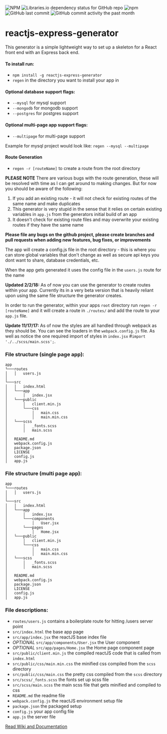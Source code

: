 ![NPM](https://img.shields.io/npm/l/reactjs-express-generator.svg?style=flat)
![Libraries.io dependency status for GitHub repo](https://img.shields.io/librariesio/github/kevin-wynn/reactjs-express-generator.svg?style=flat)
![npm](https://img.shields.io/npm/dm/reactjs-express-generator.svg?style=flat)
![GitHub last commit](https://img.shields.io/github/last-commit/kevin-wynn/reactjs-express-generator.svg?style=flat)
![GitHub commit activity the past month](https://img.shields.io/github/commit-activity/m/kevin-wynn/reactjs-express-generator.svg?style=flat)

# reactjs-express-generator

This generator is a simple lightweight way to set up a skeleton for a React front end with an Express back end.

#### To install run:
- `npm install -g reactjs-express-generator`
- `regen` in the directory you want to install your app in

#### Optional database support flags:
- `--mysql` for mysql support
- `--mongodb` for mongodb support
- `--postgres` for postgres support

#### Optional multi-page app support flags:
- `--multipage` for multi-page support

Example for mysql project would look like:
`regen --mysql --multipage`

#### Route Generation
- `regen -r [routeName]` to create a route from the root directory

**PLEASE NOTE**
There are various bugs with the route generation, these will be resolved with time as I can get around to making changes. But for now you should be aware of the following:
1. If you add an existing route - it will not check for existing routes of the same name and make duplicates
1. This generator is very stupid in the sense that it relies on certain existing variables in `app.js` from the generators initial build of an app
1. It doesn't check for existing route files and may overwrite your existing routes if they have the same name

**Please file any bugs on the github project, please create branches and pull requests when adding new features, bug fixes, or improvements**

The app will create a config.js file in the root directory - this is where you can store global variables that don't change as well as secure api keys you dont want to share, database credentials, etc.

When the app gets generated it uses the config file in the `users.js` route for the name

**Updated 2/2/18:** As of now you can use the generator to create routes within your app. Currently its in a very beta version that is heavily reliant upon using the same file structure the generator creates.

In order to run the generator, within your apps `root` directory run `regen -r [routeName]` and it will create a route in `./routes/` and add the route to your `app.js` file.

**Update 11/17/17:** As of now the styles are all handled through webpack as they should be. You can see the loaders in the `webpack.config.js` file. As well as notice the one required import of styles in `index.jsx` #`import './../scss/main.scss';`.

### File structure (single page app):
```
app
└───routes
│   │   users.js
│   
└───src
│   │   index.html
│   └───app
│       │   index.jsx
│   └───public
│       │   client.min.js
│       └───css
│           │   main.css
│           │   main.min.css
│   └───scss
│       │   _fonts.scss
│       │   main.scss
│    
│   README.md
│   webpack.config.js
│   package.json
│   LICENSE
│   config.js
│   app.js
```

### File structure (multi page app):
```
app
└───routes
│   │   users.js
│   
└───src
│   │   index.html
│   └───app
│       │   index.jsx
│       └───components
│           │   User.jsx
│       └───pages
│           │   Home.jsx
│   └───public
│       │   client.min.js
│       └───css
│           │   main.css
│           │   main.min.css
│   └───scss
│       │   _fonts.scss
│       │   main.scss
│    
│   README.md
│   webpack.config.js
│   package.json
│   LICENSE
│   config.js
│   app.js
```

### File descriptions:
- `routes/users.js` contains a boilerplate route for hitting /users server point
- `src/index.html` the base app page
- `src/app/index.jsx` the reactJS base index file
- *OPTIONAL* `src/app/components/User.jsx` the User component
- *OPTIONAL* `src/app/pages/Home.jsx` the Home page component page
- `src/public/client.min.js` the compiled reactJS code that is called from `index.html`
- `src/public/css/main.min.css` the minified css compiled from the `scss` directory
- `src/public/css/main.css` the pretty css compiled from the `scss` directory
- `src/scss/_fonts.scss` the fonts set up scss file
- `src/scss/main.scss` the main scss file that gets minified and compiled to css
- `README.md` the readme file
- `webpack.config.js` the reactJS environment setup file
- `package.json` the packaged setup
- `config.js` your app config file
- `app.js` the server file

[Read Wiki and Documentation](https://github.com/kevin-wynn/reactjs-express-generator/wiki)
